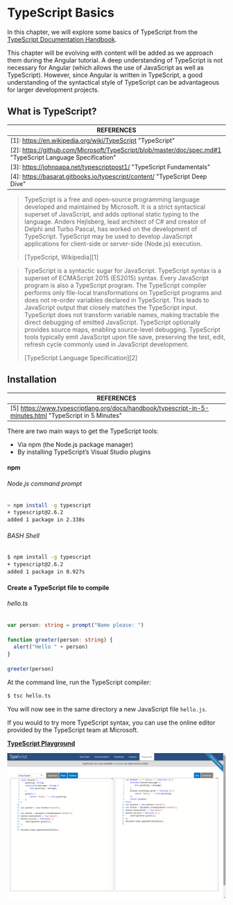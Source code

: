 # TypeScript Basics

In this chapter, we will explore some basics of TypeScript from the [TypeScript Documentation Handbook](https://www.typescriptlang.org/docs/home.html).

This chapter will be evolving with content will be added as we approach them during the Angular tutorial. A deep understanding of TypeScript is not necessary for Angular (which allows the use of JavaScript as well as TypeScript). However, since Angular is written in TypeScript, a good understanding of the syntactical style of TypeScript can be advantageous for larger development projects.



## What is TypeScript?

| REFERENCES                               |
| ---------------------------------------- |
| [1]: https://en.wikipedia.org/wiki/TypeScript "TypeScript" |
| [2]: https://github.com/Microsoft/TypeScript/blob/master/doc/spec.md#1 "TypeScript Language Specification" |
| [3]: https://johnpapa.net/typescriptpost1/ "TypeScript Fundamentals" |
| [4]: https://basarat.gitbooks.io/typescript/content/ "TypeScript Deep Dive" |



> TypeScript is a free and open-source programming language developed and maintained by Microsoft. It is a strict syntactical superset of JavaScript, and adds optional static typing to the language. Anders Hejlsberg, lead architect of C# and creator of Delphi and Turbo Pascal, has worked on the development of TypeScript. TypeScript may be used to develop JavaScript applications for client-side or server-side (Node.js) execution.
>
> [TypeScript, Wikipedia][1]



> TypeScript is a syntactic sugar for JavaScript. TypeScript syntax is a superset of ECMAScript 2015 (ES2015) syntax. Every JavaScript program is also a TypeScript program. The TypeScript compiler performs only file-local transformations on TypeScript programs and does not re-order variables declared in TypeScript. This leads to JavaScript output that closely matches the TypeScript input. TypeScript does not transform variable names, making tractable the direct debugging of emitted JavaScript. TypeScript optionally provides source maps, enabling source-level debugging. TypeScript tools typically emit JavaScript upon file save, preserving the test, edit, refresh cycle commonly used in JavaScript development. 
>
> [TypeScript Language Specification][2]



## Installation

| REFERENCES                               |
| ---------------------------------------- |
| [5] https://www.typescriptlang.org/docs/handbook/typescript-in-5-minutes.html "TypeScript in 5 Minutes" |

There are two main ways to get the TypeScript tools:

* Via npm (the Node.js package manager)
* By installing TypeScript’s Visual Studio plugins





#### npm

###### Node.js command prompt

```bash
> npm install -g typescript
+ typescript@2.6.2
added 1 package in 2.338s
```

###### BASH Shell

```bash
$ npm install -g typescript
+ typescript@2.6.2
added 1 package in 0.927s
```



#### Create a TypeScript file to compile

###### hello.ts

```typescript
var person: string = prompt("Name please: ")

function greeter(person: string) {
  alert("Hello " + person)
}

greeter(person)
```



At the command line, run the TypeScript compiler:

```bash
$ tsc hello.ts
```



You will now see in the same directory a new JavaScript file `hello.js`.



If you would to try more TypeScript syntax, you can use the online editor provided by the TypeScript team at Microsoft.



[__TypeScript Playground__](https://www.typescriptlang.org/play/index.html)

[![TypeScript Playground Online Editor](./img/typescript_playground.png)](https://www.typescriptlang.org/play/index.html)

